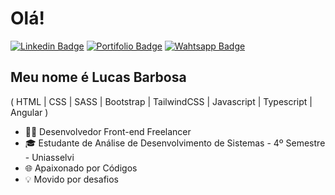 # Olá!

[![Linkedin Badge](https://img.shields.io/badge/-LinkedIn-4C27DC?style=flat-square&logo=Linkedin&logoColor=white&link=https://www.linkedin.com/in/lucasbarbosadev1/)](https://www.linkedin.com/in/lucasbarbosadev1/)
[![Portifolio Badge](https://img.shields.io/badge/-Portifólio-4C27DC?style=flat-square&logo=googlehome&logoColor=white&link=#)](https://lucas-barbosa.netlify.app/)
[![Wahtsapp Badge](https://img.shields.io/badge/-WhatsApp-4C27DC?style=flat-square&logo=whatsapp&logoColor=white&link=https://wa.me/5585987692718)](https://wa.me/5585987692718)

## Meu nome é Lucas Barbosa
( HTML | CSS | SASS | Bootstrap | TailwindCSS | Javascript | Typescript | Angular )

- 👩‍💻 Desenvolvedor Front-end Freelancer
- 🎓 Estudante de Análise de Desenvolvimento de Sistemas - 4º Semestre - Uniasselvi
- 🌐 Apaixonado por Códigos
- 💡 Movido por desafios

